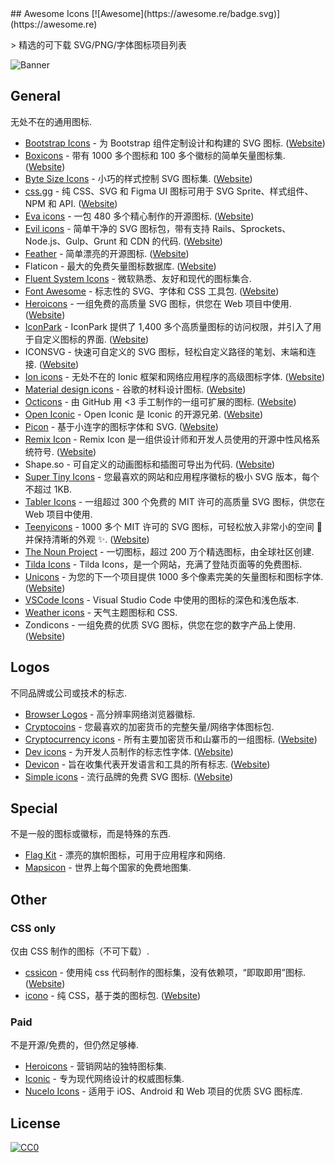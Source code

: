 <div class="github-widget" data-repo="notlmn/awesome-icons"></div>
<script async src="https://pagead2.googlesyndication.com/pagead/js/adsbygoogle.js"></script><ins class="adsbygoogle" style="display:block" data-ad-client="ca-pub-6890694312814945" data-ad-slot="5473692530" data-ad-format="auto"  data-full-width-responsive="true"></ins><script>(adsbygoogle = window.adsbygoogle || []).push({});</script>
## Awesome Icons [![Awesome](https://awesome.re/badge.svg)](https://awesome.re)

&gt; 精选的可下载 SVG/PNG/字体图标项目列表

![Banner](https://raw.githubusercontent.com/notlmn/awesome-icons/master/./media/banner.png)



## General

无处不在的通用图标.

- [Bootstrap Icons](https://github.com/twbs/icons#readme)  - 为 Bootstrap 组件定制设计和构建的 SVG 图标.  ([Website](https://icons.getbootstrap.com/))
- [Boxicons](https://github.com/atisawd/boxicons#readme)  - 带有 1000 多个图标和 100 多个徽标的简单矢量图标集.  ([Website](https://boxicons.com/))
- [Byte Size Icons](https://github.com/danklammer/bytesize-icons#readme)  - 小巧的样式控制 SVG 图标集.  ([Website](https://danklammer.com/bytesize-icons))
- [css.gg](https://github.com/astrit/css.gg#readme)  - 纯 CSS、SVG 和 Figma UI 图标可用于 SVG Sprite、样式组件、NPM 和 API.  ([Website](https://css.gg))
- [Eva icons](https://github.com/akveo/eva-icons#readme)  - 一包 480 多个精心制作的开源图标.  ([Website](https://akveo.github.io/eva-icons))
- [Evil icons](https://github.com/evil-icons/evil-icons#readme)  - 简单干净的 SVG 图标包，带有支持 Rails、Sprockets、Node.js、Gulp、Grunt 和 CDN 的代码.  ([Website](http://evil-icons.io))
- [Feather](https://github.com/feathericons/feather#readme)  - 简单漂亮的开源图标.  ([Website](https://feathericons.com))
 - Flaticon - 最大的免费矢量图标数据库.  ([Website](https://flaticon.com))
- [Fluent System Icons](https://github.com/microsoft/fluentui-system-icons#fluent-system-icons) - 微软熟悉、友好和现代的图标集合.
- [Font Awesome](https://github.com/FortAwesome/Font-Awesome#readme)  - 标志性的 SVG、字体和 CSS 工具包.  ([Website](https://fontawesome.com))
- [Heroicons](https://github.com/refactoringui/heroicons#readme)  - 一组免费的高质量 SVG 图标，供您在 Web 项目中使用.  ([Website](https://heroicons.dev))
- [IconPark](https://github.com/bytedance/IconPark#readme)  - IconPark 提供了 1,400 多个高质量图标的访问权限，并引入了用于自定义图标的界面.  ([Website](https://iconpark.bytedance.com))
 - ICONSVG - 快速可自定义的 SVG 图标，轻松自定义路径的笔划、末端和连接.  ([Website](https://iconsvg.xyz))
- [Ion icons](https://github.com/ionic-team/ionicons#readme)  - 无处不在的 Ionic 框架和网络应用程序的高级图标字体.  ([Website](https://ionicons.com))
- [Material design icons](https://github.com/google/material-design-icons#readme)  - 谷歌的材料设计图标.  ([Website](https://material.io/tools/icons))
- [Octicons](https://github.com/primer/octicons#readme)  - 由 GitHub 用 &lt;3 手工制作的一组可扩展的图标.  ([Website](https://octicons.github.com))
- [Open Iconic](https://github.com/iconic/open-iconic#readme)  - Open Iconic 是 Iconic 的开源兄弟.  ([Website](https://useiconic.com/open))
- [Picon](https://github.com/yne/picon#readme)  - 基于小连字的图标字体和 SVG.  ([Website](https://yne.fr/picon))
- [Remix Icon](https://github.com/Remix-Design/RemixIcon#readme)  - Remix Icon 是一组供设计师和开发人员使用的开源中性风格系统符号.  ([Website](https://remixicon.com))
 - Shape.so - 可自定义的动画图标和插图可导出为代码.  ([Website](https://shape.so))
- [Super Tiny Icons](https://github.com/edent/SuperTinyIcons#readme) - 您最喜欢的网站和应用程序徽标的极小 SVG 版本，每个不超过 1KB.
- [Tabler Icons](https://github.com/tabler/tabler-icons) - 一组超过 300 个免费的 MIT 许可的高质量 SVG 图标，供您在 Web 项目中使用.
- [Teenyicons](https://github.com/teenyicons/teenyicons)  - 1000 多个 MIT 许可的 SVG 图标，可轻松放入非常小的空间 :pinching_hand: 并保持清晰的外观 :sparkles:.  ([Website](https://teenyicons.com))
- [The Noun Project](https://thenounproject.com/) - 一切图标，超过 200 万个精选图标，由全球社区创建.
- [Tilda Icons](https://tilda.cc/free-icons) - Tilda Icons，是一个网站，充满了登陆页面等的免费图标.
- [Unicons](https://github.com/iconscout/unicons)  - 为您的下一个项目提供 1000 多个像素完美的矢量图标和图标字体.  ([Website](https://iconscout.com/unicons))
- [VSCode Icons](https://github.com/microsoft/vscode-icons#readme) - Visual Studio Code 中使用的图标的深色和浅色版本.
- [Weather icons](https://github.com/erikflowers/weather-icons#readme) - 天气主题图标和 CSS.
 - Zondicons - 一组免费的优质 SVG 图标，供您在您的数字产品上使用.  ([Website](http://www.zondicons.com))

## Logos

不同品牌或公司或技术的标志.

- [Browser Logos](https://github.com/alrra/browser-logos#readme) - 高分辨率网络浏览器徽标.
- [Cryptocoins](https://github.com/AllienWorks/cryptocoins#readme) - 您最喜欢的加密货币的完整矢量/网络字体图标包.
- [Cryptocurrency icons](https://github.com/atomiclabs/cryptocurrency-icons#readme)  - 所有主要加密货币和山寨币的一组图标.  ([Website](http://cryptoicons.co))
- [Dev icons](https://github.com/vorillaz/devicons#readme)  - 为开发人员制作的标志性字体.  ([Website](http://vorillaz.github.io/devicons))
- [Devicon](https://github.com/devicons/devicon#readme)  - 旨在收集代表开发语言和工具的所有标志.  ([Website](https://devicons.github.io/devicon))
- [Simple icons](https://github.com/simple-icons/simple-icons#readme)  - 流行品牌的免费 SVG 图标.  ([Website](https://simpleicons.org))

## Special

不是一般的图标或徽标，而是特殊的东西.

- [Flag Kit](https://github.com/madebybowtie/FlagKit#readme) - 漂亮的旗帜图标，可用于应用程序和网络.
- [Mapsicon](https://github.com/djaiss/mapsicon#readme) - 世界上每个国家的免费地图集.

## Other

### CSS only

仅由 CSS 制作的图标（不可下载）.

- [cssicon](https://github.com/wentin/cssicon#readme)  - 使用纯 css 代码制作的图标集，没有依赖项，“即取即用”图标.  ([Website](https://cssicon.space))
- [icono](https://github.com/saeedalipoor/icono#readme)  - 纯 CSS，基于类的图标包.  ([Website](https://saeedalipoor.github.io/icono))

### Paid

不是开源/免费的，但仍然足够棒.

- [Heroicons](https://www.heroicons.com) - 营销网站的独特图标集.
- [Iconic](https://useiconic.com) - 专为现代网络设计的权威图标集.
- [Nucelo Icons](https://nucleoapp.com/premium-icons) - 适用于 iOS、Android 和 Web 项目的优质 SVG 图标库.

## License

[![CC0](https://mirrors.creativecommons.org/presskit/buttons/88x31/svg/cc-zero.svg)](https://creativecommons.org/publicdomain/zero/1.0/)
